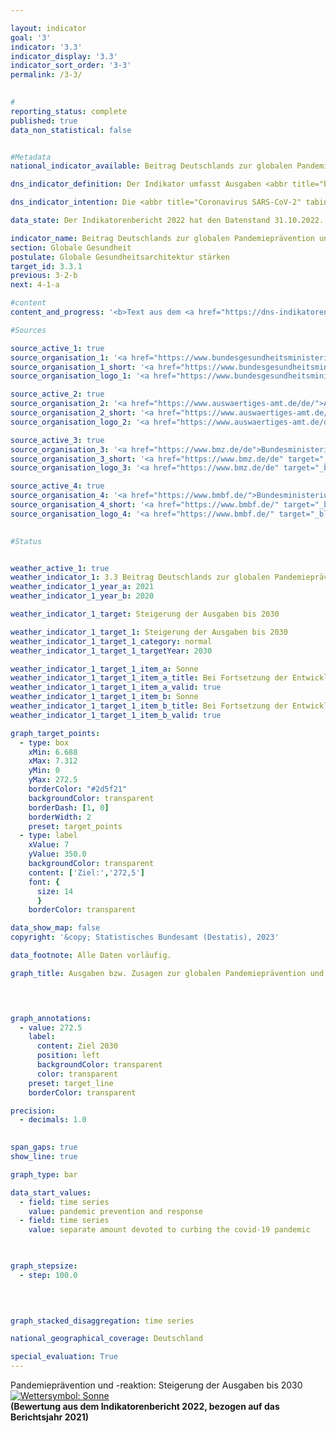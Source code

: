 ```yaml
---

layout: indicator    
goal: '3'    
indicator: '3.3'    
indicator_display: '3.3'    
indicator_sort_order: '3-3'    
permalink: /3-3/    
    

#
reporting_status: complete    
published: true    
data_non_statistical: false    


#Metadata    
national_indicator_available: Beitrag Deutschlands zur globalen Pandemieprävention und -reaktion    

dns_indicator_definition: Der Indikator umfasst Ausgaben <abbr title="beziehungsweise" tabindex="0">bzw.</abbr> Zusagen Deutschlands für Programme zur globalen Pandemieprävention und &#8209;reaktion. Ausgenommen sind hierbei Programme zur Eindämmung der <abbr title="Coronavirus SARS-CoV-2" tabindex="0">COVID-19</abbr>-Pandemie. Um die Aussagekraft des Indikators zu verbessern, wird er bis zur nächsten Neuauflage der <abbr title="Deutsche Nachhaltigkeitsstrategie" tabindex="0">DNS</abbr> im Hinblick auf seine Wirkung evaluiert, mit dem Ziel, ihn zu einem Output-Indikator fortzuentwickeln.    

dns_indicator_intention: Die <abbr title="Coronavirus SARS-CoV-2" tabindex="0">COVID-19</abbr>-Pandemie hat gezeigt, welche weitreichenden Auswirkungen grenzüberschreitende Gesundheitsgefahren für Menschen und Wirtschaft weltweit haben. Dementsprechend bedeutet die Unterstützung von Programmen zur Pandemieprävention und &#8209;reaktion einen wichtigen Beitrag zur globalen Gesundheit&nbsp;–&nbsp;insbesondere in Ländern des Globalen Südens. Ziel ist es daher, Deutschlands Beitrag für die globale Pandemieprävention und &#8209;reaktion bis 2030&nbsp;substanziell gegenüber dem Jahr 2019&nbsp;zu steigern.    

data_state: Der Indikatorenbericht 2022 hat den Datenstand 31.10.2022. Die Daten auf dieser Plattform werden regelmäßig aktualisiert, sodass online aktuellere Daten verfügbar sein können als im <a href="https://dns-indikatoren.de/facts_publications/">Indikatorenbericht 2022</a> veröffentlicht.    

indicator_name: Beitrag Deutschlands zur globalen Pandemieprävention und -reaktion    
section: Globale Gesundheit    
postulate: Globale Gesundheitsarchitektur stärken    
target_id: 3.3.1    
previous: 3-2-b    
next: 4-1-a    

#content     
content_and_progress: '<b>Text aus dem <a href="https://dns-indikatoren.de/facts_publications/">Indikatorenbericht 2022&nbsp;</a></b><br><br>Die Daten des Indikators stammen aus Sonderauswertungen der entsprechenden Haushaltstitel <abbr title="beziehungsweise" tabindex="0">bzw.</abbr> der Verpflichtungsermächtigungen des Auswärtigen Amtes, des Bundesministeriums für Bildung und Forschung, des Bundesministeriums für Gesundheit und des Bundesministeriums für wirtschaftliche Zusammenarbeit und Entwicklung. In den Auswertungen wurden Programme berücksichtigt, wenn diese in der Zielsetzung direkt zum Bereich Pandemieprävention und &#8209;reaktion zuzurechnen sind oder diese primär auf die Verbesserung relevanter Kapazitäten in der Gesundheitsversorgung abzielen. Die Programme umfassen dabei <abbr title="unter anderem" tabindex="0">u. a.</abbr> die Bereiche Pandemieprävention und &#8209;reaktion der Weltgesundheitsorganisation (<abbr title="World Health Organization (Weltgesundheitsorganisation)" tabindex="0">WHO</abbr>), Sanitärwesen, One Health (ein ganzheitlicher Ansatz, der die Verbindung der Gesundheit von Mensch, Tier und Umwelt anerkennt), Impfinfrastruktur sowie Forschung und Entwicklung sowohl im Ausland als auch im Inland, sofern die Ergebnisse und Innovationen auch Ländern des Globalen Süden zu Gute kommen. Zudem wurden zusätzlich Programme betrachtet, die als Reaktion auf die <abbr title="Coronavirus SARS-CoV-2" tabindex="0">COVID-19</abbr>-Pandemie gestartet wurden. Diese umfassen Programme und Aktivitäten der <abbr title="World Health Organization (Weltgesundheitsorganisation)" tabindex="0">WHO</abbr>, humanitäre Hilfe, Impfstoffentwicklung, Krisenreaktion sowie Soforthilfen und &#8209;kredite für die Reaktion des Gesundheitssektors in Ländern des Globalen Südens. Laut Definition sind die Ausgaben <abbr title="beziehungsweise" tabindex="0">bzw.</abbr> Zusagen in Reaktion auf die <abbr title="Coronavirus SARS-CoV-2" tabindex="0">COVID-19</abbr>-Pandemie vom Indikator ausgenommen und getrennt dargestellt.<br><br>Bei den Zahlen ist zu beachten, dass eine genaue inhaltliche Abgrenzung von Programmen nicht abschließend möglich ist, da das Themenfeld umfassende Querverbindungen zu einer Vielzahl von weiteren Gesundheitsbereichen besitzt. Somit wird bei dem Indikator eine Bandbreite an Programmen berücksichtigt, wie <abbr title="zum Beispiel" tabindex="0">z. B.</abbr> der Beitrag Deutschlands an die <abbr title="World Health Organization (Weltgesundheitsorganisation)" tabindex="0">WHO</abbr> für dessen Notfallprogramm <abbr title="beziehungsweise" tabindex="0">bzw.</abbr> zur flexiblen Anschubfinanzierung von Krisenreaktionen in akuten Gesundheitsnotlagen (Contingency Fund for Emergencies), eine Impfprogrammförderung zur Reduktion von Kindersterblichkeit in der ostafrikanischen Gemeinschaft, die Verbesserung der Trinkwasser- und Sanitärversorgung in Burkina Faso sowie eine Sicherheitskooperation für biologische Bedrohungen. Neben der inhaltlichen Schwerpunktsetzung ist zu beachten, dass ein Teil der Programme allgemein auf die Stärkung globaler Koordinierungs- und Organisationskapazitäten abzielt und damit nicht ausschließlich Ländern des Globalen Südens zukommt.<br><br>Des Weiteren können präventive und reaktive Maßnahmen nicht genau abgegrenzt werden. So können einerseits präventive Kapazitätsstärkung die Reaktion auf eine pandemische Lage unterstützen und andererseits reaktive Maßnahmen einen Beitrag zur langfristigen Kapazitätsstärkung leisten. Um einen Ausreißer in den Zahlen zu vermeiden, der sich aus der Reaktion auf die <abbr title="Coronavirus SARS-CoV-2" tabindex="0">COVID-19</abbr>-Pandemie ergibt, sind diese Ausgaben <abbr title="beziehungsweise" tabindex="0">bzw.</abbr> Zusagen nicht Teil des Indikators, sondern getrennt als Information in der Grafik ausgewiesen.<br><br>Die dargestellten Ausgaben <abbr title="beziehungsweise" tabindex="0">bzw.</abbr> Zusagen sagen zudem nichts über den Erfolg der Programme aus. Der Indikator stellt einen monetären Beitrag Deutschlands zur Pandemieprävention und &#8209;reaktion dar. Zur Wirkung der Beiträge wäre eine weitergehende Evaluierung notwendig. Unter Berücksichtigung der oben genannten Einschränkungen bilden die ermittelten Zahlen daher keinesfalls die deutschen Ausgaben <abbr title="beziehungsweise" tabindex="0">bzw.</abbr> Zusagen vollständig ab, welche einen gegebenenfalls mittelbaren Einfluss auf das Themenfeld haben.<br><br>Zwischen den Jahren 2015&nbsp;bis 2020&nbsp;stiegen die Ausgaben <abbr title="beziehungsweise" tabindex="0">bzw.</abbr> Zusagen zur Pandemieprävention und &#8209;reaktion von 137,9&nbsp;Millionen Euro auf 353,1&nbsp;Millionen Euro (vorläufige Daten). Dies ist eine Steigerung um durchschnittlich 43,1&nbsp;Millionen Euro der letzten fünf jährlichen Veränderungen. Bei Fortsetzung dieser Entwicklung würde das angestrebte Ziel, Deutschlands Beitrag bis 2030&nbsp;substantiell gegenüber dem Jahr 2019&nbsp;zu steigern, erreicht werden. Die Grafik verdeutlicht ebenfalls die sprunghafte Steigerung der Ausgaben <abbr title="beziehungsweise" tabindex="0">bzw.</abbr> Zusagen zur Eindämmung der <abbr title="Coronavirus SARS-CoV-2" tabindex="0">COVID-19</abbr>-Pandemie in Höhe von 635,2&nbsp;Millionen Euro im Jahr 2020.'    

#Sources    

source_active_1: true
source_organisation_1: '<a href="https://www.bundesgesundheitsministerium.de/">Bundesministerium für Gesundheit</a>'
source_organisation_1_short: '<a href="https://www.bundesgesundheitsministerium.de/" target="_blank">Bundesministerium für Gesundheit</a>'
source_organisation_logo_1: '<a href="https://www.bundesgesundheitsministerium.de/" target="_blank"><img src="www.dnsTestEnvironment.github.io/dns-indicators/public/OrgImgDe/bmg.png" alt="Bundesministerium für Gesundheit" title=" Klicken Sie hier um zur Homepage der Organisation Bundesministerium für Gesundheit zu gelangen." style="height:60px; width:148px; border: transparent"/></a>'

source_active_2: true
source_organisation_2: '<a href="https://www.auswaertiges-amt.de/de/">Auswärtiges Amt</a>'
source_organisation_2_short: '<a href="https://www.auswaertiges-amt.de/de/" target="_blank">Auswärtiges Amt</a>'
source_organisation_logo_2: '<a href="https://www.auswaertiges-amt.de/de/" target="_blank"><img src="www.dnsTestEnvironment.github.io/dns-indicators/public/OrgImgDe/aa.png" alt="Auswärtiges Amt" title=" Klicken Sie hier um zur Homepage der Organisation Auswärtiges Amt zu gelangen." style="height:60px; width:148px; border: transparent"/></a>'

source_active_3: true
source_organisation_3: '<a href="https://www.bmz.de/de">Bundesministerium für wirtschaftliche Zusammenarbeit und Entwicklung</a>'
source_organisation_3_short: '<a href="https://www.bmz.de/de" target="_blank">Bundesministerium für wirtschaftliche Zusammenarbeit und Entwicklung</a>'
source_organisation_logo_3: '<a href="https://www.bmz.de/de" target="_blank"><img src="www.dnsTestEnvironment.github.io/dns-indicators/public/OrgImgDe/bmz.png" alt="Bundesministerium für wirtschaftliche Zusammenarbeit und Entwicklung" title=" Klicken Sie hier um zur Homepage der Organisation Bundesministerium für wirtschaftliche Zusammenarbeit und Entwicklung zu gelangen." style="height:60px; width:148px; border: transparent"/></a>'

source_active_4: true
source_organisation_4: '<a href="https://www.bmbf.de/">Bundesministerium für Bildung und Forschung</a>'
source_organisation_4_short: '<a href="https://www.bmbf.de/" target="_blank">Bundesministerium für Bildung und Forschung</a>'
source_organisation_logo_4: '<a href="https://www.bmbf.de/" target="_blank"><img src="www.dnsTestEnvironment.github.io/dns-indicators/public/OrgImgDe/bmbf.png" alt="Bundesministerium für Bildung und Forschung" title=" Klicken Sie hier um zur Homepage der Organisation Bundesministerium für Bildung und Forschung zu gelangen." style="height:60px; width:148px; border: transparent"/></a>'
    

#Status    


weather_active_1: true
weather_indicator_1: 3.3 Beitrag Deutschlands zur globalen Pandemieprävention und -reaktion
weather_indicator_1_year_a: 2021
weather_indicator_1_year_b: 2020

weather_indicator_1_target: Steigerung der Ausgaben bis 2030

weather_indicator_1_target_1: Steigerung der Ausgaben bis 2030
weather_indicator_1_target_1_category: normal
weather_indicator_1_target_1_targetYear: 2030

weather_indicator_1_target_1_item_a: Sonne
weather_indicator_1_target_1_item_a_title: Bei Fortsetzung der Entwicklung aus 2021 wäre der Zielwert erreicht oder um weniger als 5&nbsp;% der Differenz zwischen Zielwert und dem Wert aus 2021 verfehlt worden.
weather_indicator_1_target_1_item_a_valid: true
weather_indicator_1_target_1_item_b: Sonne
weather_indicator_1_target_1_item_b_title: Bei Fortsetzung der Entwicklung aus 2020 wäre der Zielwert erreicht oder um weniger als 5&nbsp;% der Differenz zwischen Zielwert und dem Wert aus 2020 verfehlt worden.
weather_indicator_1_target_1_item_b_valid: true    

graph_target_points:
  - type: box
    xMin: 6.688
    xMax: 7.312
    yMin: 0
    yMax: 272.5
    borderColor: "#2d5f21"
    backgroundColor: transparent
    borderDash: [1, 0]
    borderWidth: 2
    preset: target_points
  - type: label
    xValue: 7
    yValue: 350.0
    backgroundColor: transparent
    content: ['Ziel:','272,5']
    font: {
      size: 14
      }
    borderColor: transparent    

data_show_map: false    
copyright: '&copy; Statistisches Bundesamt (Destatis), 2023'    

data_footnote: Alle Daten vorläufig.    

graph_title: Ausgaben bzw. Zusagen zur globalen Pandemieprävention und -reaktion    

    


graph_annotations:
  - value: 272.5
    label:
      content: Ziel 2030
      position: left
      backgroundColor: transparent
      color: transparent
    preset: target_line
    borderColor: transparent    

precision: 
  - decimals: 1.0
        

span_gaps: true    
show_line: true    

graph_type: bar    

data_start_values: 
  - field: time series
    value: pandemic prevention and response
  - field: time series
    value: separate amount devoted to curbing the covid-19 pandemic    

    

graph_stepsize: 
  - step: 100.0
        

    

graph_stacked_disaggregation: time series        

national_geographical_coverage: Deutschland    

special_evaluation: True    
---
```



<div>
  <div class="my-header">
    <label class="default">Pandemieprävention und -reaktion: Steigerung der Ausgaben bis 2030
      <a href="www.dnsTestEnvironment.github.io/dns-indicators/status"><img src="https://g205sdgs.github.io/sdg-indicators/public/Wettersymbole/Sonne.png" title="Bei Fortsetzung der Entwicklung aus 2021 wäre der Zielwert erreicht oder um weniger als 5&nbsp;% der Differenz zwischen Zielwert und dem Wert aus 2021 verfehlt worden." alt="Wettersymbol: Sonne"/>
      </a>
    </label>
  </div>
</div>
<div class="my-header-note">
  <label class="default"><b>(Bewertung aus dem Indikatorenbericht 2022, bezogen auf das Berichtsjahr 2021)
  </b></label>
</div>